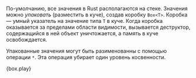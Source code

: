 По-умолчанию, все значения в Rust располагаются на стеке. Значения можно *упаковать*
(разместить в куче), создав коробку `Box<T>`. Коробка — умный указатель на значение
типа `T` в куче. Когда коробка оказывается за пределами области видимости, вызывается
деструктор, содержащийся в ней объект уничтожается, а память в куче освобождается.

Упакованные значения могут быть разименованны с помощью операции `*`. Эта операция
убирает один уровень косвенности.

{box.play}
